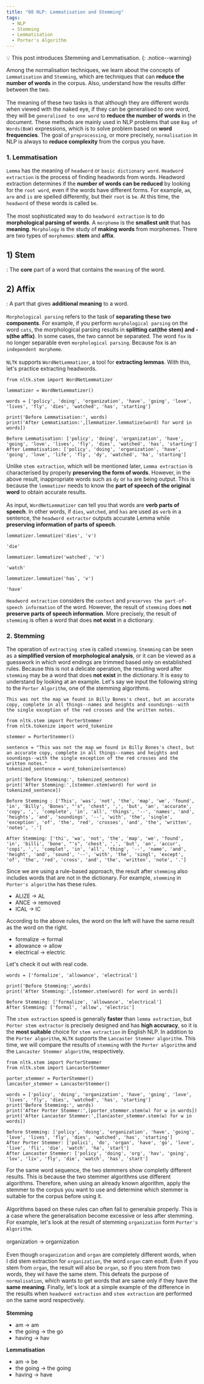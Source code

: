 ```yaml
---
title: "08 NLP: Lemmatisation and Stemming"
tags:
  - NLP
  - Stemming  
  - Lemmatisation
  - Porter's Algorithm
---
```

💡 This post introduces Stemming and Lemmatisation.
{: .notice--warning}

Among the normalisation techniques, we learn about the concepts of `Lemmatisation` and `Stemming`, which are techniques that can **reduce the number of words** in the corpus. Also, understand how the results differ between the two.
<br>
<br>
The meaning of these two tasks is that although they are different words when viewed with the naked eye, if they can be generalised to one word, they will be `generalised to one word` to **reduce the number of words** in the document. These methods are mainly used in NLP problems that use `Bag of Words(BoW)` expressions, which is to solve problem based on **word frequencies**. The goal of `preprocessing`, or more precisely, `normalisation` in NLP is always to **reduce complexity** from the corpus you have.

### 1. Lemmatisation
`Lemma` has the meaning of `headword` or `basic dictionary word`. `Headword extraction` is the process of finding headwords from words. Headword extraction determines if the **number of words can be reduced** by looking for the `root word`, even if the words have different forms. For example, `am`, `are` and `is` are spelled differently, but their `root` is `be`. At this time, the `headword` of these words is called `be`.
<br>
<br>
The most sophisticated way to do `headword extraction` is to do **morphological parsing of words**. A `morpheme` is the **smallest unit** that has **meaning**. `Morphology` is the study of **making words** from morphemes. There are two types of `morphemes`: **stem** and **affix**.

## 1) Stem
: The **core** part of a word that contains the `meaning` of the word.
## 2) Affix
: A part that gives **additional meaning** to a word.
<br>
<br>
`Morphological parsing` refers to the task of **separating these two components**. For example, if you perform `morphological parsing` on the word `cats`, the morphological parsing results in **splitting cat(the stem) and -s(the affix)**. In some cases, the two cannot be separated. The word `fox` is no longer separable even `morphological parsing`. Because fox is an `independent morpheme`.
<br>
<br>
`NLTK` supports `WordNetLemmatizer`, a tool for **extracting lemmas**. With this, let's practice extracting headwords.
```
from nltk.stem import WordNetLemmatizer

lemmatizer = WordNetLemmatizer()

words = ['policy', 'doing', 'organization', 'have', 'going', 'love', 'lives', 'fly', 'dies', 'watched', 'has', 'starting']

print('Before Lemmatisation:', words)
print('After Lemmatisation:',[lemmatizer.lemmatize(word) for word in words])
```

```
Before Lemmatisation: ['policy', 'doing', 'organization', 'have', 'going', 'love', 'lives', 'fly', 'dies', 'watched', 'has', 'starting']
After Lemmatisation: ['policy', 'doing', 'organization', 'have', 'going', 'love', 'life', 'fly', 'dy', 'watched', 'ha', 'starting']
```

Unlike `stem extraction`, which will be mentioned later, `Lemma extraction` is characterised by properly **preserving the form of words**. However, in the above result, inappropriate words such as `dy` or `ha` are being output. This is because the `lemmatizer` needs to know the **part of speech of the original word** to obtain accurate results.
<br>
<br>
As input, `WordNetLemmatizer` can tell you that words are **verb parts of speech**. In other words, if `dies`, `watched`, and `has` are used as `verb` in a sentence, the `headword extractor` outputs accurate Lemma while **preserving information of parts of speech**.
```
lemmatizer.lemmatize('dies', 'v')
```

```
'die'
```

```
lemmatizer.lemmatize('watched', 'v')
```

```
'watch'
```

```
lemmatizer.lemmatize('has`, 'v')
```

```
'have'
```

`Headword extraction` considers the `context` and `preserves the part-of-speech information` of the word. However, the result of `stemming` does **not preserve parts of speech information**. More precisely, the result of `stemming` is often a word that does **not exist** in a dictionary.

### 2. Stemming
The operation of `extracting stem` is called `stemming`. `Stemming` can be seen as a **simplified version of morphological analysis**, or it can be viewed as a guesswork in which word endings are trimmed based only on established rules. Because this is not a delicate operation, the resulting word after `stemming` may be a word that does **not exist** in the dictionary. It is easy to understand by looking at an example. Let's say we input the following string to the `Porter Algorithm`, one of the stemming algorithms.
<br>
```
This was not the map we found in Billy Bones's chest, but an accurate copy, complete in all things--names and heights and soundings--with the single exception of the red crosses and the written notes.
```

```
from nltk.stem import PorterStemmer
from nltk.tokenize import word_tokenize

stemmer = PorterStemmer()

sentence = "This was not the map we found in Billy Bones's chest, but an accurate copy, complete in all things--names and heights and soundings--with the single exception of the red crosses and the written notes."
tokenized_sentence = word_tokenize(sentence)

print('Before Stemming:', tokenized_sentence)
print('After Stemming:',[stemmer.stem(word) for word in tokenized_sentence])
```

```
Before Stemming : ['This', 'was', 'not', 'the', 'map', 'we', 'found', 'in', 'Billy', 'Bones', "'s", 'chest', ',', 'but', 'an', 'accurate', 'copy', ',', 'complete', 'in', 'all', 'things', '--', 'names', 'and', 'heights', 'and', 'soundings', '--', 'with', 'the', 'single', 'exception', 'of', 'the', 'red', 'crosses', 'and', 'the', 'written', 'notes', '.']

After Stemming: ['thi', 'wa', 'not', 'the', 'map', 'we', 'found', 'in', 'billi', 'bone', "'s", 'chest', ',', 'but', 'an', 'accur', 'copi', ',', 'complet', 'in', 'all', 'thing', '--', 'name', 'and', 'height', 'and', 'sound', '--', 'with', 'the', 'singl', 'except', 'of', 'the', 'red', 'cross', 'and', 'the', 'written', 'note', '.']
```

Since we are using a rule-based approach, the result after `stemming` also includes words that are not in the dictionary. For example, `stemming` in `Porter's algorithm` has these rules.
<ul>
<li>ALIZE -> AL</li>
<li>ANCE -> removed</li>
<li>ICAL -> IC</li>
</ul>

According to the above rules, the word on the left will have the same result as the word on the right.
<ul>
<li>formalize -> formal</li>
<li>allowance -> allow</li>
<li>electrical -> electric</li>
</ul>

Let's check it out with real code.
```
words = ['formalize', 'allowance', 'electrical']

print('Before Stemming:',words)
print('After Stemming:',[stemmer.stem(word) for word in words])
```

```
Before Stemming: ['formalize', 'allowance', 'electrical']
After Stemming: ['formal', 'allow', 'electric']
```

The `stem extraction` speed is generally **faster** than `lemma extraction`, but `Porter stem extractor` is precisely designed and has **high accuracy**, so it is the **most suitable** choice for `stem extraction` in English NLP. In addition to the `Porter algorithm`, `NLTK` supports the `Lancaster Stemmer algorithm`. This time, we will compare the results of `stemming` with the `Porter algorithm` and the `Lancaster Stemmer algorithm`, respectively.
```
from nltk.stem import PorterStemmer
from nltk.stem import LancasterStemmer

porter_stemmer = PorterStemmer()
lancaster_stemmer = LancasterStemmer()

words = ['policy', 'doing', 'organization', 'have', 'going', 'love', 'lives', 'fly', 'dies', 'watched', 'has', 'starting']
print('Before Stemming:', words)
print('After Porter Stemmer:',[porter_stemmer.stem(w) for w in words])
print('After Lancaster Stemmer:',[lancaster_stemmer.stem(w) for w in words])
```

```
Before Stemming: ['policy', 'doing', 'organization', 'have', 'going', 'love', 'lives', 'fly', 'dies', 'watched', 'has', 'starting']
After Porter Stemmer: ['polici', 'do', 'organ', 'have', 'go', 'love', 'live', 'fli', 'die', 'watch', 'ha', 'start']
After Lancaster Stemmer: ['policy', 'doing', 'org', 'hav', 'going', 'lov', 'liv', 'fly', 'die', 'watch', 'has', 'start']
```

For the same word sequence, the two stemmers show completly different results. This is because the two stemmer algorithms use different algorithms. Therefore, when using an already known algorithm, apply the stemmer to the corpus you want to use and determine which stemmer is suitable for the corpus before using it.
<br>
<br>
Algorithms based on these rules can often fail to generalsie properly. This is a case where the generalisation become excessive or less after stemming. For example, let's look at the result of stemming `organization` form `Porter's Algorithm`.
<br>
<br>
organization -> orgarnization
<br>
<br>
Even though `oraganization` and `organ` are completely different words, when I did stem extraction for `organization`, the word `organ` cam eoutt. Even if you stem from `organ`, the result will also be `organ`, so if you stem from two words, they wil have the same stem. This defeats the purpose of `normalisation`, which wants to get words that are same only if they have the **same meaning**. Finally, let's look at a simple example of the difference in the results when `headword extraction` and `stem extraction` are performed on the same word respectively.
<br>
<br>
**Stemming**
<ul>
<li>am -> am</li>
<li>the going -> the go</li>
<li>having -> hav</li>
</ul>

**Lemmatisation**
<ul>
<li>am -> be</li>
<li>the going -> the going</li>
<li>having -> have</li>
</ul>
